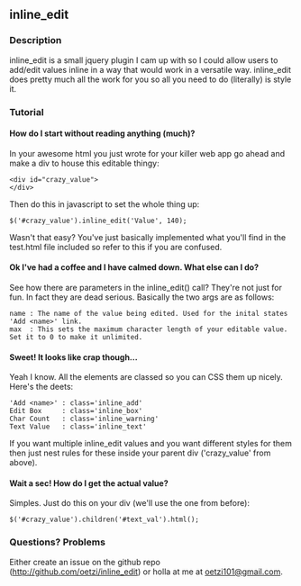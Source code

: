 ## inline_edit

### Description

inline_edit is a small jquery plugin I cam up with so I could allow users to add/edit values inline
in a way that would work in a versatile way. inline_edit does pretty much all the work for you so
all you need to do (literally) is style it.

### Tutorial

#### How do I start without reading anything (much)?

In your awesome html you just wrote for your killer web app go ahead and make a div to house this 
editable thingy:

    <div id="crazy_value">
    </div>
    
Then do this in javascript to set the whole thing up:

    $('#crazy_value').inline_edit('Value', 140);
    
Wasn't that easy? You've just basically implemented what you'll find in the test.html file included so
refer to this if you are confused. 

#### Ok I've had a coffee and I have calmed down. What else can I do?

See how there are parameters in the inline_edit() call? They're not just for fun. In fact they are dead
serious. Basically the two args are as follows:

    name : The name of the value being edited. Used for the inital states 'Add <name>' link.
    max  : This sets the maximum character length of your editable value. Set it to 0 to make it unlimited.
    
#### Sweet! It looks like crap though...

Yeah I know. All the elements are classed so you can CSS them up nicely. Here's the deets:

    'Add <name>' : class='inline_add'
    Edit Box     : class='inline_box'
    Char Count   : class='inline_warning'
    Text Value   : class='inline_text'
    
If you want multiple inline_edit values and you want different styles for them then just nest rules
for these inside your parent div ('crazy_value' from above).
    
#### Wait a sec! How do I get the actual value?

Simples. Just do this on your div (we'll use the one from before):

    $('#crazy_value').children('#text_val').html();
    
### Questions? Problems

Either create an issue on the github repo (http://github.com/oetzi/inline_edit) or holla at me at oetzi101@gmail.com.




